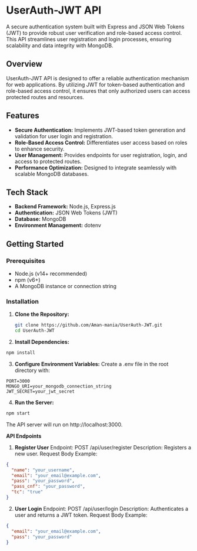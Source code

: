 # UserAuth-JWT API

A secure authentication system built with Express and JSON Web Tokens (JWT) to provide robust user verification and role-based access control. This API streamlines user registration and login processes, ensuring scalability and data integrity with MongoDB.

## Overview

UserAuth-JWT API is designed to offer a reliable authentication mechanism for web applications. By utilizing JWT for token-based authentication and role-based access control, it ensures that only authorized users can access protected routes and resources.

## Features

- **Secure Authentication:** Implements JWT-based token generation and validation for user login and registration.
- **Role-Based Access Control:** Differentiates user access based on roles to enhance security.
- **User Management:** Provides endpoints for user registration, login, and access to protected routes.
- **Performance Optimization:** Designed to integrate seamlessly with scalable MongoDB databases.

## Tech Stack

- **Backend Framework:** Node.js, Express.js  
- **Authentication:** JSON Web Tokens (JWT)  
- **Database:** MongoDB  
- **Environment Management:** dotenv  

## Getting Started

### Prerequisites

- Node.js (v14+ recommended)  
- npm (v6+)  
- A MongoDB instance or connection string  

### Installation

1. **Clone the Repository:**  
   ```bash
   git clone https://github.com/Aman-mania/UserAuth-JWT.git
   cd UserAuth-JWT
   ```
2. **Install Dependencies:**

```bash
npm install
```
3. **Configure Environment Variables:**
  Create a .env file in the root directory with:

```.env
PORT=3000
MONGO_URI=your_mongodb_connection_string
JWT_SECRET=your_jwt_secret
```
4. **Run the Server:**

```bash
npm start
```
The API server will run on http://localhost:3000.


**API Endpoints**
1. **Register User**
Endpoint: POST /api/user/register
Description: Registers a new user.
Request Body Example:
```json
{
  "name": "your_username",
  "email": "your_email@example.com",
  "pass": "your_password",
  "pass_cnf": "your_password",
  "tc": "true"
}
```

2. **User Login**
Endpoint: POST /api/user/login
Description: Authenticates a user and returns a JWT token.
Request Body Example:

```json
{
  "email": "your_email@example.com",
  "pass": "your_password"
}
```
